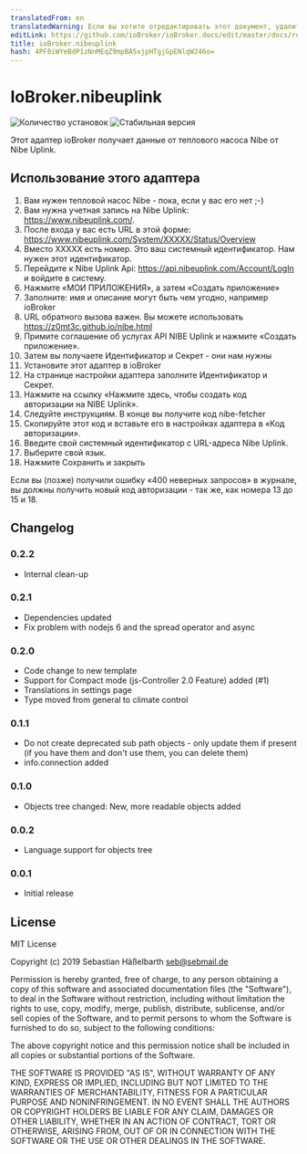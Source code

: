 ```yaml
---
translatedFrom: en
translatedWarning: Если вы хотите отредактировать этот документ, удалите поле «translationFrom», в противном случае этот документ будет снова автоматически переведен
editLink: https://github.com/ioBroker/ioBroker.docs/edit/master/docs/ru/adapterref/iobroker.nibeuplink/README.md
title: ioBroker.nibeuplink
hash: 4PF8iWYeBdP1zNnMEqZ9mpBA5xjpHTgjGpENlqW246o=
---
```

# IoBroker.nibeuplink

![Количество установок](http://iobroker.live/badges/nibeuplink-installed.svg)
![Стабильная версия](http://iobroker.live/badges/nibeuplink-stable.svg)

Этот адаптер ioBroker получает данные от теплового насоса Nibe от Nibe Uplink.

## Использование этого адаптера
1. Вам нужен тепловой насос Nibe - пока, если у вас его нет ;-)
2. Вам нужна учетная запись на Nibe Uplink: https://www.nibeuplink.com/.
3. После входа у вас есть URL в этой форме: https://www.nibeuplink.com/System/XXXXX/Status/Overview
4. Вместо XXXXX есть номер. Это ваш системный идентификатор. Нам нужен этот идентификатор.
5. Перейдите к Nibe Uplink Api: https://api.nibeuplink.com/Account/LogIn и войдите в систему.
6. Нажмите «МОИ ПРИЛОЖЕНИЯ», а затем «Создать приложение»
7. Заполните: имя и описание могут быть чем угодно, например ioBroker
8. URL обратного вызова важен. Вы можете использовать https://z0mt3c.github.io/nibe.html
9. Примите соглашение об услугах API NIBE Uplink и нажмите «Создать приложение».
10. Затем вы получаете Идентификатор и Секрет - они нам нужны
11. Установите этот адаптер в ioBroker
12. На странице настройки адаптера заполните Идентификатор и Секрет.
13. Нажмите на ссылку «Нажмите здесь, чтобы создать код авторизации на NIBE Uplink».
14. Следуйте инструкциям. В конце вы получите код nibe-fetcher
15. Скопируйте этот код и вставьте его в настройках адаптера в «Код авторизации».
16. Введите свой системный идентификатор с URL-адреса Nibe Uplink.
17. Выберите свой язык.
18. Нажмите Сохранить и закрыть

Если вы (позже) получили ошибку «400 неверных запросов» в журнале, вы должны получить новый код авторизации - так же, как номера 13 до 15 и 18.

## Changelog

### 0.2.2
* Internal clean-up

### 0.2.1
* Dependencies updated
* Fix problem with nodejs 6 and the spread operator and async

### 0.2.0
* Code change to new template
* Support for Compact mode (js-Controller 2.0 Feature) added (#1)
* Translations in settings page
* Type moved from general to climate control

### 0.1.1
* Do not create deprecated sub path objects - only update them if present (if you have them and don't use them, you can delete them)
* info.connection added

### 0.1.0
* Objects tree changed: New, more readable objects added

### 0.0.2
* Language support for objects tree

### 0.0.1
* Initial release

## License
MIT License

Copyright (c) 2019 Sebastian Häßelbarth <seb@sebmail.de>

Permission is hereby granted, free of charge, to any person obtaining a copy
of this software and associated documentation files (the "Software"), to deal
in the Software without restriction, including without limitation the rights
to use, copy, modify, merge, publish, distribute, sublicense, and/or sell
copies of the Software, and to permit persons to whom the Software is
furnished to do so, subject to the following conditions:

The above copyright notice and this permission notice shall be included in all
copies or substantial portions of the Software.

THE SOFTWARE IS PROVIDED "AS IS", WITHOUT WARRANTY OF ANY KIND, EXPRESS OR
IMPLIED, INCLUDING BUT NOT LIMITED TO THE WARRANTIES OF MERCHANTABILITY,
FITNESS FOR A PARTICULAR PURPOSE AND NONINFRINGEMENT. IN NO EVENT SHALL THE
AUTHORS OR COPYRIGHT HOLDERS BE LIABLE FOR ANY CLAIM, DAMAGES OR OTHER
LIABILITY, WHETHER IN AN ACTION OF CONTRACT, TORT OR OTHERWISE, ARISING FROM,
OUT OF OR IN CONNECTION WITH THE SOFTWARE OR THE USE OR OTHER DEALINGS IN THE
SOFTWARE.